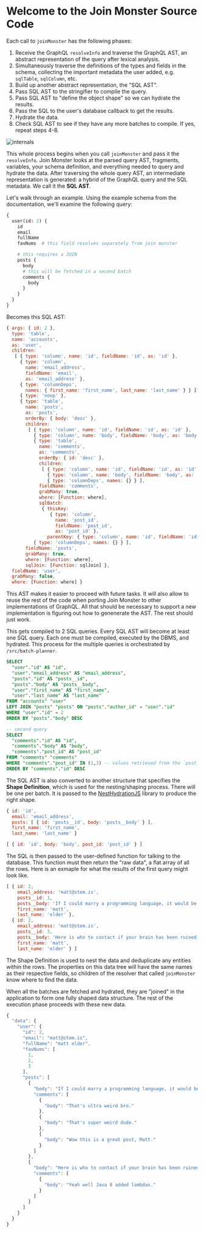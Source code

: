 # Welcome to the Join Monster Source Code

Each call to `joinMonster` has the following phases:

1. Receive the GraphQL `resolveInfo` and traverse the GraphQL AST, an abstract representation of the query after lexical analysis.
1. Simultaneously traverse the definitions of the types and fields in the schema, collecting the important metadata the user added, e.g. `sqlTable`, `sqlColumn`, etc.
1. Build up another abstract representation, the "SQL AST".
1. Pass SQL AST to the stringifier to compile the query.
1. Pass SQL AST to "define the object shape" so we can hydrate the results.
1. Pass the SQL to the user's database callback to get the results.
1. Hydrate the data.
1. Check SQL AST to see if they have any more batches to compile. If yes, repeat steps 4-8.

![internals](https://raw.githubusercontent.com/join-monster/join-monster/master/docs/img/internals.png)

This whole process begins when you call `joinMonster` and pass it the `resolveInfo`.
Join Monster looks at the parsed query AST, fragments, variables, your schema definition, and everything needed to query and hydrate the data. After traversing the whole query AST, an intermediate representation is generated: a hybrid of the GraphQL query and the SQL metadata. We call it the **SQL AST**.

Let's walk through an example. Using the example schema from the documentation, we'll examine the following query:

```graphql
{
  user(id: 2) {
    id
    email
    fullName
    favNums  # this field resolves separately from join monster

    # this requires a JOIN
    posts {
      body
      # this will be fetched in a second batch
      comments {
        body
      }
    }
  }
}
```

Becomes this SQL AST:

```javascript
{ args: { id: 2 },
  type: 'table',
  name: 'accounts',
  as: 'user',
  children:
   [ { type: 'column', name: 'id', fieldName: 'id', as: 'id' },
     { type: 'column',
       name: 'email_address',
       fieldName: 'email',
       as: 'email_address' },
     { type: 'columnDeps',
       names: { first_name: 'first_name', last_name: 'last_name' } } ],
     { type: 'noop' },
     { type: 'table',
       name: 'posts',
       as: 'posts',
       orderBy: { body: 'desc' },
       children:
        [ { type: 'column', name: 'id', fieldName: 'id', as: 'id' },
          { type: 'column', name: 'body', fieldName: 'body', as: 'body' },
          { type: 'table',
            name: 'comments',
            as: 'comments',
            orderBy: { id: 'desc' },
            children:
             [ { type: 'column', name: 'id', fieldName: 'id', as: 'id' },
               { type: 'column', name: 'body', fieldName: 'body', as: 'body' },
               { type: 'columnDeps', names: {} } ],
            fieldName: 'comments',
            grabMany: true,
            where: [Function: where],
            sqlBatch:
             { thisKey:
                { type: 'column',
                  name: 'post_id',
                  fieldName: 'post_id',
                  as: 'post_id' },
               parentKey: { type: 'column', name: 'id', fieldName: 'id', as: 'id' } } },
          { type: 'columnDeps', names: {} } ],
       fieldName: 'posts',
       grabMany: true,
       where: [Function: where],
       sqlJoin: [Function: sqlJoin] },
  fieldName: 'user',
  grabMany: false,
  where: [Function: where] }
```

This AST makes it easier to proceed with future tasks. It will also allow to reuse the rest of the code when porting Join Monster to other implementations of GraphQL. All that should be necessary to support a new implementation is figuring out how to genenerate the AST. The rest should just work.

This gets compiled to 2 SQL queries. Every SQL AST will become at least one SQL query. Each one must be compiled, executed by the DBMS, and hydrated. This process for the multiple queries is orchestrated by `/src/batch-planner`.

```sql
SELECT
  "user"."id" AS "id",
  "user"."email_address" AS "email_address",
  "posts"."id" AS "posts__id",
  "posts"."body" AS "posts__body",
  "user"."first_name" AS "first_name",
  "user"."last_name" AS "last_name"
FROM "accounts" "user"
LEFT JOIN "posts" "posts" ON "posts"."author_id" = "user"."id"
WHERE "user"."id" = 2
ORDER BY "posts"."body" DESC

-- second query
SELECT
  "comments"."id" AS "id",
  "comments"."body" AS "body",
  "comments"."post_id" AS "post_id"
FROM "comments" "comments"
WHERE "comments"."post_id" IN (1,3) -- values retrieved from the `post_ids`s of the first query
ORDER BY "comments"."id" DESC
```

The SQL AST is also converted to another structure that specifies the **Shape Definition**, which is used for the nesting/shaping process.
There will be one per batch.
It is passed to the [NestHydrationJS](https://github.com/CoursePark/NestHydrationJS) library to produce the right shape.

```javascript
{ id: 'id',
  email: 'email_address',
  posts: [ { id: 'posts__id', body: 'posts__body' } ],
  first_name: 'first_name',
  last_name: 'last_name' }

[ { id: 'id', body: 'body', post_id: 'post_id' } ]
```

The SQL is then passed to the user-defined function for talking to the database.
This function must then return the "raw data", a flat array of all the rows.
Here is an exmaple for what the results of the first query might look like.

```javascript
[ { id: 2,
    email_address: 'matt@stem.is',
    posts__id: 1,
    posts__body: 'If I could marry a programming language, it would be Haskell.',
    first_name: 'matt',
    last_name: 'elder' },
  { id: 2,
    email_address: 'matt@stem.is',
    posts__id: 3,
    posts__body: 'Here is who to contact if your brain has been ruined by Java.',
    first_name: 'matt',
    last_name: 'elder' } ]
```

The Shape Definition is used to nest the data and deduplicate any entities within the rows. 
The properties on this data tree will have the same names as their respective fields, so children of the resolver that called `joinMonster` know where to find the data.

When all the batches are fetched and hydrated, they are "joined" in the application to form one fully shaped data structure. The rest of the execution phase proceeds with these new data.

```javascript
{
  "data": {
    "user": {
      "id": 2,
      "email": "matt@stem.is",
      "fullName": "matt elder",
      "favNums": [
        1,
        2,
        3
      ],
      "posts": [
        {
          "body": "If I could marry a programming language, it would be Haskell.",
          "comments": [
            {
              "body": "That's ultra weird bro."
            },
            {
              "body": "That's super weird dude."
            },
            {
              "body": "Wow this is a great post, Matt."
            }
          ]
        },
        {
          "body": "Here is who to contact if your brain has been ruined by Java.",
          "comments": [
            {
              "body": "Yeah well Java 8 added lambdas."
            }
          ]
        }
      ]
    }
  }
}
```

